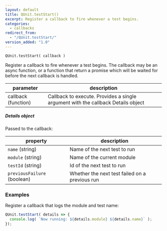 ```yaml
---
layout: default
title: QUnit.testStart()
excerpt: Register a callback to fire whenever a test begins.
categories:
  - callbacks
redirect_from:
  - "/QUnit.testStart/"
version_added: "1.0"
---
```


`QUnit.testStart( callback )`

Register a callback to fire whenever a test begins. The callback may be an async function, or a function that return a promise which will be waited for before the next callback is handled.

| parameter | description |
|-----------|-------------|
| callback (function) | Callback to execute. Provides a single argument with the callback Details object |

##### Details object

Passed to the callback:

| property | description |
|-----------|-------------|
| `name` (string) | Name of the next test to run |
| `module` (string) | Name of the current module |
| `testId` (string) | Id of the next test to run |
| `previousFailure` (boolean) | Whether the next test failed on a previous run |

### Examples

Register a callback that logs the module and test name:

```js
QUnit.testStart( details => {
  console.log( `Now running: ${details.module} ${details.name}` );
});
```
